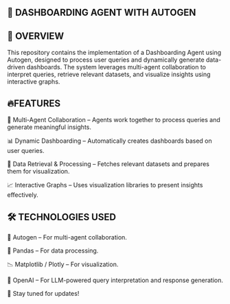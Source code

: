 🚀 DASHBOARDING AGENT WITH AUTOGEN
----------------------------------------
📝 OVERVIEW
----------------------------------------
This repository contains the implementation of a Dashboarding Agent using Autogen, designed to process user queries and dynamically generate data-driven dashboards. The system leverages multi-agent collaboration to interpret queries, retrieve relevant datasets, and visualize insights using interactive graphs.

🔥FEATURES
-------------------------------------------
🧠 Multi-Agent Collaboration – Agents work together to process queries and generate meaningful insights.

📊 Dynamic Dashboarding – Automatically creates dashboards based on user queries.

📂 Data Retrieval & Processing – Fetches relevant datasets and prepares them for visualization.

📈 Interactive Graphs – Uses visualization libraries to present insights effectively.

🛠 TECHNOLOGIES USED
--------------------------------------------
🤖 Autogen – For multi-agent collaboration.

🐼 Pandas – For data processing.

📉 Matplotlib / Plotly – For visualization.

🧠 OpenAI – For LLM-powered query interpretation and response generation.

🚀 Stay tuned for updates!

